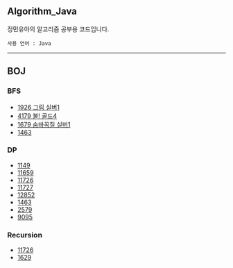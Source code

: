 ## Algorithm_Java
정민유아의 알고리즘 공부용 코드입니다.
```
사용 언어 : Java
```

***

## BOJ

### BFS
- [1926 그림 실버1](./BOJ/bfs/BOJ_1926.java)
- [4179 불! 골드4](/BOJ/bfs/BOJ_4179.java)
- [1679 숨바꼭질 실버1](/BOJ/bfs/BOJ_1679.java)
- [1463 ](./BOJ/bfs/BOJ_1463.java)

### DP
- [1149 ](./BOJ/dp/BOJ_1149.java)
- [11659 ](./BOJ/dp/BOJ_11659.java)
- [11726 ](./BOJ/dp/BOJ_11726.java)
- [11727 ](./BOJ/dp/BOJ_11727.java)
- [12852 ](./BOJ/dp/BOJ_12852.java)
- [1463 ](./BOJ/dp/BOJ_1463.java)
- [2579 ](./BOJ/dp/BOJ_2579.java)
- [9095 ](./BOJ/dp/BOJ_9095.java)

### Recursion
- [11726 ](./BOJ/recursion/BOJ_11726.java)
- [1629 ](./BOJ/recursion/BOJ_1629.java)
